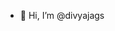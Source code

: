 - 👋 Hi, I’m @divyajags

<!---
divyajags/divyajags is a ✨ special ✨ repository because its `README.md` (this file) appears on your GitHub profile.
You can click the Preview link to take a look at your changes.
--->
